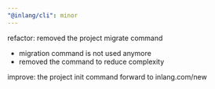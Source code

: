 ```yaml
---
"@inlang/cli": minor
---
```


refactor: removed the project migrate command

- migration command is not used anymore
- removed the command to reduce complexity

improve: the project init command forward to inlang.com/new